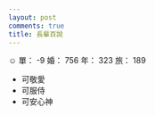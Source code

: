 ```yaml
---
layout: post
comments: true
title: 長輩百說
---
```


:relaxed: 單： -9 婚： 756 年： 323 旅： 189

- 可敬愛
- 可服侍
- 可安心神

